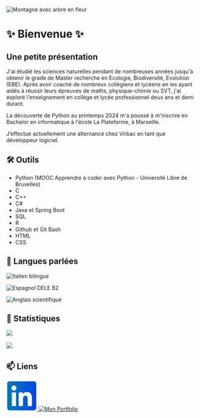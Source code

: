 <img src="./fleurs_jaunes.png" alt="Montagne avec arbre en fleur">

# ✨ Bienvenue ✨

## Une petite présentation

J'ai étudié les sciences naturelles pendant de nombreuses années jusqu'à obtenir le grade de Master recherche en Ecologie, Biodiversité, Evolution (EBE).
Après avoir coaché de nombreux collégiens et lycéens en les ayant aidés à réussir leurs épreuves de maths, physique-chimie ou SVT, j'ai exploré l'enseignement en collège et lycée professionnel deux ans et demi durant.

La découverte de Python au printemps 2024 m'a poussé à m'inscrire en Bachelor en informatique à l'école La Plateforme, à Marseille.

J’effectue actuellement une alternance chez Virbac en tant que développeur logiciel.

## 🛠 Outils

  - Python (MOOC Apprendre à coder avec Python - Université Libre de Bruxelles)
  - C
  - C++
  - C#
  - Java et Spring Boot
  - SQL
  - R
  - Github et Git Bash
  - HTML
  - CSS
    

## 💬 Langues parlées

![Italien bilingue](https://img.shields.io/badge/Français%20et%20Italien-bilingue-gray?labelColor=violet)

![Espagnol DELE B2](https://img.shields.io/badge/Espagnol-DELE%20B2-gray?labelColor=yellow)

![Anglais scientifique](https://img.shields.io/badge/Anglais-scientifique-gray?labelColor=blue)

## 🌱 Statistiques

![](https://github-readme-stats.vercel.app/api/top-langs/?username=lorenzo-ottaviani&theme=radical&hide_langs_below=8)

![](https://github-readme-stats.vercel.app/api?username=lorenzo-ottaviani&show_icons=true&theme=radical&count_private=true)

## 📫 Liens

<a href=https://www.linkedin.com/in/lorenzo-ottaviani-720bab339/> <img src="./LinkedIn.png" alt="Mon LinkedIn" height="80"> <a/>
<a href=https://lorenzo-ottaviani.github.io/portfolio/> <img src="./écureuil.jpg" alt="Mon Portfolio" height="80"> <a/>

<!--
**lorenzo-ottaviani/lorenzo-ottaviani** is a ✨ _special_ ✨ repository because its `README.md` (this file) appears on your GitHub profile.

Here are some ideas to get you started: 👋

- 🔭 I’m currently working on ...
- 🌱 I’m currently learning ...
- 👯 I’m looking to collaborate on ...
- 🤔 I’m looking for help with ...
- 💬 Ask me about ...
- 📫 How to reach me: ...
- 😄 Pronouns: ...
- ⚡ Fun fact: ...
-->
